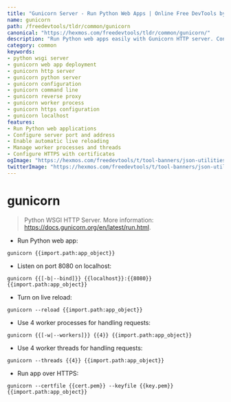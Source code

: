 ```yaml
---
title: "Gunicorn Server - Run Python Web Apps | Online Free DevTools by Hexmos"
name: gunicorn
path: /freedevtools/tldr/common/gunicorn
canonical: "https://hexmos.com/freedevtools/tldr/common/gunicorn/"
description: "Run Python web apps easily with Gunicorn HTTP server. Configure ports, workers, and enable HTTPS for secure deployments. Free online tool, no registration required."
category: common
keywords:
- python wsgi server
- gunicorn web app deployment
- gunicorn http server
- gunicorn python server
- gunicorn configuration
- gunicorn command line
- gunicorn reverse proxy
- gunicorn worker process
- gunicorn https configuration
- gunicorn localhost
features:
- Run Python web applications
- Configure server port and address
- Enable automatic live reloading
- Manage worker processes and threads
- Configure HTTPS with certificates
ogImage: "https://hexmos.com/freedevtools/t/tool-banners/json-utilities-banner.png"
twitterImage: "https://hexmos.com/freedevtools/t/tool-banners/json-utilities-banner.png"
---
```


# gunicorn

> Python WSGI HTTP Server.
> More information: <https://docs.gunicorn.org/en/latest/run.html>.

- Run Python web app:

`gunicorn {{import.path:app_object}}`

- Listen on port 8080 on localhost:

`gunicorn {{[-b|--bind]}} {{localhost}}:{{8080}} {{import.path:app_object}}`

- Turn on live reload:

`gunicorn --reload {{import.path:app_object}}`

- Use 4 worker processes for handling requests:

`gunicorn {{[-w|--workers]}} {{4}} {{import.path:app_object}}`

- Use 4 worker threads for handling requests:

`gunicorn --threads {{4}} {{import.path:app_object}}`

- Run app over HTTPS:

`gunicorn --certfile {{cert.pem}} --keyfile {{key.pem}} {{import.path:app_object}}`
